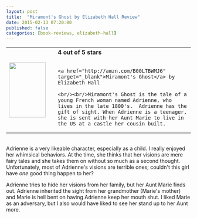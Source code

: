 ```yaml
---
layout: post
title:  "Miramont's Ghost by Elizabeth Hall Review"
date: 2015-02-13 07:20:00
published: false
categories: [book-reviews, elizabeth-hall]
---
```


<table>
 <tr>
<td><a href="http://amzn.com/B00LTBWMJ6" target="_blank"><img src="http://ecx.images-amazon.com/images/I/91vZszGBHPL._SL1500_.jpg" style="height:150px; width:100px;"/></a></td>
  <td style="vertical-align:center; padding-left:25px;">
    <b>4 out of 5 stars</b><br/><br/>

    <a href="http://amzn.com/B00LTBWMJ6" target="_blank">Miramont's Ghost</a> by Elizabeth Hall

    <br/><br/>Miramont's Ghost is the tale of a young French woman named Adrienne, who lives in the late 1800's.  Adrienne has the gift of sight. When Adrienne is a teenager, she is sent with her Aunt Marie to live in the US at a castle her cousin built. 

  </td>
 </tr>
</table>

<br/>Adrienne is a very likeable character, especially as a child. I really enjoyed her whimsical behaviors. At the time, she thinks that her visions are mere fairy tales and she takes them on without so much as a second thought. Unfortunately, most of Adrienne's visions are terrible ones; couldn't this girl have <i>one</i> good thing happen to her? 

Adrienne tries to hide her visions from her family, but her Aunt Marie finds out. Adrienne inherited the sight from her grandmother (Marie's mother) and Marie is hell bent on having Adrienne keep her mouth shut. I liked Marie as an adversary, but I also would have liked to see her stand up to her Aunt more.
